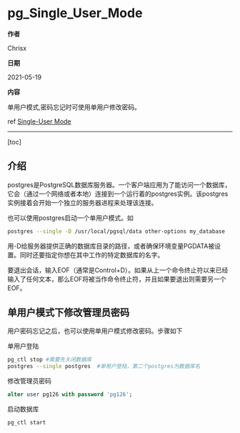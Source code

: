 # pg_Single_User_Mode

**作者**

Chrisx

**日期**

2021-05-19

**内容**

单用户模式,密码忘记时可使用单用户修改密码。

ref [Single-User Mode](https://www.postgresql.org/docs/13/app-postgres.html#APP-POSTGRES-SINGLE-USER)

---

[toc]

## 介绍

postgres是PostgreSQL数据库服务器。一个客户端应用为了能访问一个数据库，它会（通过一个网络或者本地）连接到一个运行着的postgres实例。该postgres实例接着会开始一个独立的服务器进程来处理该连接。

也可以使用postgres启动一个单用户模式。如

```sh
postgres --single -D /usr/local/pgsql/data other-options my_database

```

用-D给服务器提供正确的数据库目录的路径，或者确保环境变量PGDATA被设置。同时还要指定你想在其中工作的特定数据库的名字。

要退出会话，输入EOF（通常是Control+D）。如果从上一个命令终止符以来已经输入了任何文本，那么EOF将被当作命令终止符，并且如果要退出则需要另一个EOF。

## 单用户模式下修改管理员密码

用户密码忘记之后，也可以使用单用户模式修改密码。步骤如下

单用户登陆

```sh
pg_ctl stop #需要先关闭数据库
postgres --single postgres  #单用户登陆，第二个postgres为数据库名

```

修改管理员密码

```sql
alter user pg126 with password 'pg126';
```

启动数据库

```sh
pg_ctl start
```

<!--

hgdb中，可在单用户模式下，修改密码。因此忘记密码可用此种方式重置密码。

可以修改所有用户密码，包括sysdba，syssso，syssao

[hgdb452@db ~]$ pg_ctl stop
waiting for server to shut down....2020-12-02 11:03:46.960 CST [3542] LOG:  received fast shutdown request
2020-12-02 11:03:46.963 CST [3542] LOG:  aborting any active transactions
2020-12-02 11:03:46.967 CST [3542] LOG:  background worker "logical replication launcher" (PID 3550) exited with exit code 1
2020-12-02 11:03:46.967 CST [3545] LOG:  shutting down
2020-12-02 11:03:46.981 CST [3542] LOG:  database system is shut down
 done
server stopped
[hgdb452@db ~]$ postgres --single highgo
2020-12-02 11:03:57.145 CST [3857] LOG:  data encryption performed by
2020-12-02 11:03:57.160 CST [3857] LOG:  Switchover the SSHA Role. Current is NONE

PostgreSQL stand-alone backend 12.1
backend> alter user syssso password '1';
backend> alter user sysdba password '1';
backend> [hgdb452@db ~]$
[hgdb452@db ~]$
[hgdb452@db ~]$
[hgdb452@db ~]$ pg_ctl start
-->
